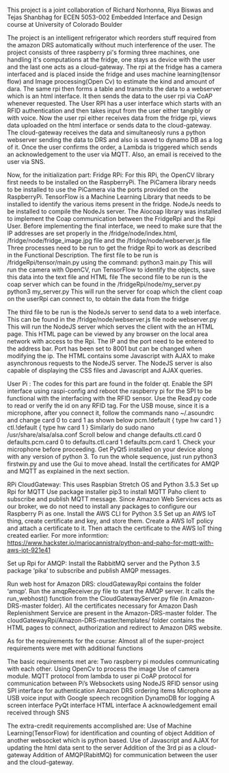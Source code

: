 This project is a joint collaboration of Richard Norhonna, Riya Biswas and Tejas Shanbhag for ECEN 5053-002 Embedded Interface and Design course at University of Colorado Boulder


The project is an intelligent refrigerator which reorders stuff required from the amazon DRS automatically without much interference of the user.
The project consists of three raspberry pi's forming three machines, one handling it's computations at the fridge, one stays as device with the user and the last one acts as a cloud-gateway.
The rpi at the fridge has a camera interfaced and is placed inside the fridge and uses machine learning(tensor flow) and Image processing(Open Cv) to estimate the kind and amount of dara.
The same rpi then forms a table and transmits the data to a webserver which is an html interface.
It then sends the data to the user rpi via CoAP whenever requested.
The User RPI has a user interface which starts with an RFID authentication and then takes input from the user either tangibly or with voice.
Now the user rpi either receives data from the fridge rpi, views data uploaded on the html interface or sends data to the cloud-gateway.
The cloud-gateway receives the data and simultaneosly runs a python webserver sending the data to DRS and also is saved to dynamo DB as a log of it.
Once the user confirms the order, a Lambda is triggered which sends an acknowledgement to the user via MQTT.
Also, an email is received to the user via SNS.

Now, for the initialization part:
Fridge RPi:
For this RPi, the OpenCV library first needs to be installed on the RaspberryPi.
The PiCamera library needs to be installed to use the PiCamera via the ports provided on the RaspberryPi. 
TensorFlow is a Machine Learning Library that needs to be installed to identify the various items present in the fridge.
NodeJs needs to be installed to compile the NodeJs server.
The Aiocoap library was installed to implement the Coap communication between the FridgeRpi and the Rpi User.
Before implementing the final interface, we need to make sure that the IP addresses are set properly in the /fridge/node/index.html, /fridge/node/fridge_image.jpg file and the /fridge/node/webserver.js file
Three processes need to be run to get the fridge Rpi to work as described in the Functional Description. 
The first file to be run is /fridgeRpi/tensor/main.py using the command:
python3 main.py
This will run the camera with OpenCV, run TensorFlow to identify the objects, save this data into the text file and HTML file 
The second file to be run is the coap server which can be found in the /fridgeRpi/node/my_server.py
python3 my_server.py
This will run the server for coap which the client coap on the userRpi can connect to, to obtain the data from the fridge


The third file to be run is the NodeJs server to send data to a web interface. This can be found in the /fridge/node/webserver.js file
node webserver.py
This will run the NodeJS server which serves the client with the an HTML page. This HTML page can be viewed by any browser on the local area network with access to the Rpi. 
The IP and the port need to be entered to the address bar. Port has been set to 8001 but can be changed when modifying the ip. The HTML contains some Javascript with AJAX to make asynchronous requests to the NodeJS server. The NodeJS server is also capable of displaying the CSS files and Javascript and AJAX queries.


User Pi : 
The codes for this part are found in the folder qt.
Enable the SPI interface using raspi-config and reboot the raspberry pi for the SPI to be functional with the interfacing with the RFID sensor.
Use the Read.py code to read or verify the id on any RFID tag.
For the USB mouse, since it is a microphone, after you connect it, follow the commands  nano ~/.asoundrc and change card 0 to card 1 as shown below
pcm.!default { type hw card 1 } ctl.!default { type hw card 1 }
Similarly do  sudo nano /usr/share/alsa/alsa.conf
Scroll below and change  defaults.ctl.card 0 defaults.pcm.card 0
to defaults.ctl.card 1 defaults.pcm.card 1.
Check your microphone before proceeding. Get PyQt5 installed on your device along with any version of python 3.
To run the whole sequence, just run python3 firstwin.py and use the Gui to move ahead.
Install the certificates for AMQP and MQTT as explained in the next section.

 
RPi CloudGateway:
This uses Raspbian Stretch OS and Python 3.5.3
Set up Rpi for MQTT
Use package installer pip3 to install MQTT Paho client to subscribe and publish MQTT message. Since Amazon Web Services acts as our broker, we do not need to install any packages to configure our Raspberry Pi as one.
Install the AWS CLI for Python 3.5
Set up an AWS IoT thing, create certificate and key, and store them.
Create a AWS IoT policy and attach a certificate to it. Then attach the certificate to the AWS IoT thing created earlier.
For more informtion: https://www.hackster.io/mariocannistra/python-and-paho-for-mqtt-with-aws-iot-921e41

Set up Rpi for AMQP:
Install the RabbitMQ server and the Python 3.5 package ‘pika’ to subscribe and publish AMQP messages.

Run web host for Amazon DRS:
cloudGatewayRpi contains the folder ‘amqp’. Run the amqpReceiver.py file to start the AMQP server. 
It calls the run_webhost() function from the CloudGatewayServer.py file (in Amazon-DRS-master folder).
All the certificates necessary for Amazon Dash Replenishment Service are present in the Amazon-DRS-master folder.
The cloudGatewayRpi/Amazon-DRS-master/templates/ folder contains the HTML pages to connect, authorization and redirect to Amazon DRS website.





As for the requirements for the course:
Almost all of the super-project requirements were met with additional functions

The basic requirements met are:
Two raspberry pi modules communicating with each other.
Using OpenCv to process the image 
Use of camera module.
MQTT protocol from lambda to user pi
CoAP protocol for communication between Pi’s
Websockets using NodeJS
RFID sensor using SPI interface for authentication
Amazon DRS ordering items
Microphone as USB voice input with Google speech recognition
DynamoDB for logging
A screen interface
PyQt interface
HTML interface 
A acknowledgement email received through SNS

The extra-credit requirements accomplished are:
Use of Machine Learning(TensorFlow) for identification and counting of object
Addition of another websocket which is python based.
Use of Javascript and AJAX for updating the html data sent to the server
Addition of the 3rd pi as a cloud-gateway
Addition of AMQP(RabitMQ) for communication between the user and the cloud-gateway.

